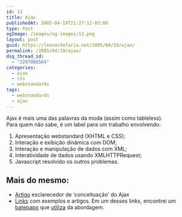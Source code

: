```yaml
---
id: 13
title: Ajax
publishedAt: 2005-04-19T21:27:12-03:00
type: Post
ogImage: /images/og-images/13.png
layout: post
guid: https://leonardofaria.net/2005/04/19/ajax/
permalink: /2005/04/19/ajax/
dsq_thread_id:
  - "2297066564"
categories:
  - ajax
  - css
  - webstandards
tags:
  - webstandards
  - ajax
---
```

Ajax é mais uma das palavras da moda (assim como tableless).  
Para quem não sabe, é um label para um trabalho envolvendo:  

1) Apresentação webstandard (XHTML e CSS);  
2) Interação e exibição dinâmica com DOM;  
3) Interação e manipulação de dados com XML;  
4) Interatividade de dados usando XMLHTTPRequest;  
5) Javascript resolvido os outros problemas.

## Mais do mesmo:

- [Artigo](http://www.adaptivepath.com/publications/essays/archives/000385.php) esclarecedor de &#8216;conceituação' do Ajax  
- [Links](http://www.fiftyfoureleven.com/resources/programming/xmlhttprequest) com exemplos e artigos. Em um desses links, encontrei um [batepapo](http://www.plasticshore.com/viewEntry.php?id=205 "Anúncio do projeto") que [utiliza](http://www.plasticshore.com/projects/chat/index.html "Veja o chat") da abordagem.
